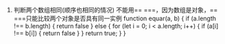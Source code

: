 1. 判断两个数组相同(顺序也相同的情况)
    不能用== ===，因为数组是对象，== ===只能比较两个对象是否具有同一实例
    function equar(a, b) {
        if (a.length !== b.length) {
            return false
        } else {
            for (let i = 0; i < a.length; i++) {
                if (a[i] !== b[i]) {
                    return false
                }
            }
            return true;
        }
    }